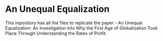 # An Unequal Equalization
This repository has all the files to replicate the paper - An Unequal Equalization: An Investigation into Why the First Age of Globalization Took Place Through Understanding the Rates of Profit. 

